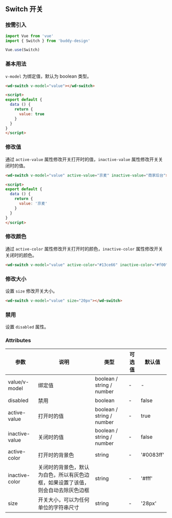 ## Switch 开关

### 按需引入

```javascript
import Vue from 'vue'
import { Switch } from 'buddy-design'

Vue.use(Switch)
```

### 基本用法

`v-model` 为绑定值，默认为 boolean 类型。

```html
<wd-switch v-model="value"></wd-switch>

<script>
export default {
  data () {
    return {
      value: true
    }
  }
}
</script>
```

### 修改值

通过 `active-value` 属性修改开关打开时的值，`inactive-value` 属性修改开关关闭时的值。

```html
<wd-switch v-model="value" active-value="京麦" inactive-value="商家后台"></wd-switch>

<script>
export default {
  data () {
    return {
      value: '京麦'
    }
  }
}
</script>
```

### 修改颜色

通过 `active-color` 属性修改开关打开时的颜色，`inactive-color` 属性修改开关关闭时的颜色。

```html
<wd-switch v-model="value" active-color="#13ce66" inactive-color="#f00"></wd-switch>
```

### 修改大小

设置 `size` 修改开关大小。

```html
<wd-switch v-model="value" size="20px"></wd-switch>
```

### 禁用

设置 `disabled` 属性。

### Attributes

| 参数      | 说明                                 | 类型      | 可选值       | 默认值   |
|---------- |------------------------------------ |---------- |------------- |-------- |
| value/v-model   |	绑定值 |	boolean / string / number | - |	-  |
| disabled | 禁用 | boolean | - | false |
| active-value | 打开时的值 | boolean / string / number | - | true |
| inactive-value | 关闭时的值 | boolean / string / number | - | false |
| active-color | 打开时的背景色 | string | - | '#0083ff' |
| inactive-color | 关闭时的背景色，默认为白色，所以有灰色边框，如果设置了该值，则会自动去除灰色边框 | string | - | '#fff' |
| size | 开关大小，可以为任何单位的字符串尺寸 | string | - | '28px' |
